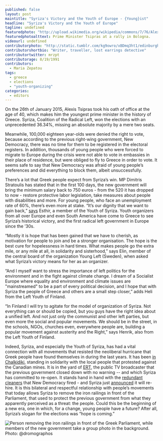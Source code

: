 ```yaml
---
published: false
layout: post
maintitle: "Syriza's Victory and the Youth of Europe - {Young}ist"
headline: "Syriza's Victory and the Youth of Europe"
tagline: undefined
featuredphoto: "http://upload.wikimedia.org/wikipedia/commons/7/76/Alexis_Tsipras3.jpg"
featuredphotoalttext: Prime Minister Tsipras at a rally in Bologna.
videourl: undefined
contributorphoto: "http://static.tumblr.com/kg9owro/xBDmq3ht1/edinburgh_castle__59___1_.jpg"
contributorshortbio: "Writer, traveller, lost earrings detective"
contributortwitter: mrzpt
contributorage: 8/19/1991
contributors: 
  - Maria Zepatou
tags: 
  - greece
  - elections
  - "youth-organizing"
categories: 
  - editors
---
```


On the 26th of January 2015, Alexis Tsipras took his oath of office at the age of 40, which makes him the youngest prime minister in the history of Greece. Syriza, Coalition of the Radical Left, won the elections with an unprecedented 36.34%, missing an absolute majority by a mere two seats.

Meanwhile, 100,000 eighteen year-olds were denied the right to vote, because according to the previous right-wing government, New Democracy, there was no time for them to be registered in the electoral registers. In addition, thousands of young people who were forced to migrate to Europe during the crisis were not able to vote in embassies in their place of residence, but were obliged to fly to Greece in order to vote. It seems safe to say that New Democracy was afraid of young people’s preferences and did everything to block them, albeit unsuccessfully. 

There’s a lot that Greek people expect from Syriza’s win. MP Dimitris Stratoulis has stated that in the first 100 days, the new government will bring the minimum salary back to 750 euros - from the 520 it has dropped to now - restore protective labor legislation, take measures about people with disabilities and more. For young people, who face an unemployment rate of 60%, there’s even more at stake. “It’s our dignity that we want to gain back,” [says](https://www.youtube.com/watch?v=x48Qk_HtaeU) Esthir, a member of the Youth of Syriza. Youth organizers from all over Europe and even South America have come to Greece to see Syriza’s historical victory, and the first radical left government in Europe since the ’30s. 

“Mostly it is hope that has been gained that we have to cherish, as motivation for people to join and be a stronger organisation. The hope is the best cure for hopelessness in hard times. What makes people go the extra mile, or any mile at all, in solidarity and sisterhood,” says Elin, member of the central board of the organization Young Left (Sweden), when asked what Syriza’s victory means for her as an organizer.

“And I myself want to stress the importance of left politics for the environment and in the fight against climate change. I dream of a Socialist Europe where equality and environment and climate issues are "mainstreamed" to be a part of every political decision, and I hope that with Syriza the people of Greece and others are a small step closer,” adds Heli from the Left Youth of Finland.

“In Finland I will try to agitate for the model of organization of Syriza. Not everything can or should be copied, but you guys have the right idea about a unified left. And not just only the communist and other left parties, but even more the social and popular movements. We should be in the street, in the schools, NGOs, churches even, everywhere people are, building a popular movement against austerity and the Right,” says Henrik, also from the Left Youth of Finland.

Indeed, Syriza, and especially the Youth of Syriza, has had a vital connection with all movements that resisted the neoliberal hurricane that Greek people have found themselves in during the last years. It has been [in Chalkidiki](https://www.facebook.com/pages/STOP-Gold-Mining-in-Halkidiki-Greece-OXI-%CF%83%CF%84%CE%B1-%CF%87%CF%81%CF%85%CF%83%CF%89%CF%81%CF%85%CF%87%CE%B5%CE%AF%CE%B1-X%CE%B1%CE%BB%CE%BA%CE%B9%CE%B4%CE%B9%CE%BA%CE%AE%CF%82/312785832068473), standing in solidarity with the local people that protested  against the Canadian mines. It is in the yard of [ERT](http://youngist.org/occupy-ert-pushes-resistance-in-greece-further/#.VMu7xMZAc5t), the public TV broadcaster that the previous government closed down with no warning -- and which Syriza has committed to re-open. It stands hand in hand with the [redundant cleaners](http://youngist.org/Greek-cleaners-become-symbols-of-resistance/#.VMu7z8ZAc5t) that New Democracy fired - and Syriza just [announced](http://en.enikos.gr/society/23179,Yanis_Varoufakis:_Striking_cleaners_will.html) it will re-hire. It is this bilateral and respectful relationship with people’s movements that today allows Syriza to remove the iron railings in front of the Parliament, that used to protect the previous government from what they apparently perceived as a threat: the people. Could this be the beginning of a new era, one in which, for a change, young people have a future? After all, Syriza’s slogan for the elections was “hope is coming.”



![Person removing the iron railings in front of the Greek Parliament, while members of the new government take a group photo in the background. Photo: @dromographos ](//http://left.gr/news/telos-ta-kagkela-mprosta-sti-voyli)

